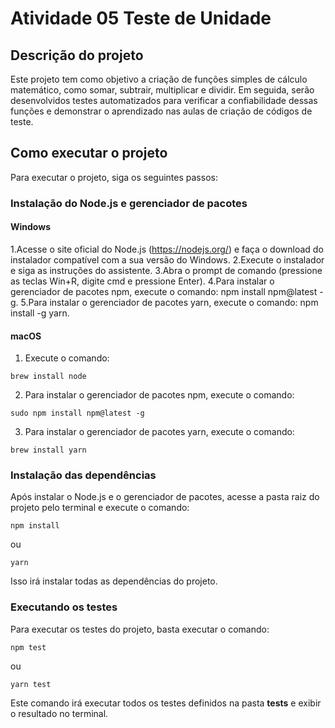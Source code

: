 # Atividade 05 Teste de Unidade

## Descrição do projeto

Este projeto tem como objetivo a criação de funções simples de cálculo matemático, como somar, subtrair, multiplicar e dividir. Em seguida, serão desenvolvidos testes automatizados para verificar a confiabilidade dessas funções e demonstrar o aprendizado nas aulas de criação de códigos de teste.

## Como executar o projeto

Para executar o projeto, siga os seguintes passos:

### Instalação do Node.js e gerenciador de pacotes

#### Windows

1.Acesse o site oficial do Node.js (https://nodejs.org/) e faça o download do instalador compatível com a sua versão do Windows.
2.Execute o instalador e siga as instruções do assistente.
3.Abra o prompt de comando (pressione as teclas Win+R, digite cmd e pressione Enter).
4.Para instalar o gerenciador de pacotes npm, execute o comando: npm install npm@latest -g.
5.Para instalar o gerenciador de pacotes yarn, execute o comando: npm install -g yarn.

#### macOS

1. Execute o comando:

````
brew install node
````
2. Para instalar o gerenciador de pacotes npm, execute o comando:

````
sudo npm install npm@latest -g
````
3. Para instalar o gerenciador de pacotes yarn, execute o comando:

````
brew install yarn
````

### Instalação das dependências

Após instalar o Node.js e o gerenciador de pacotes, acesse a pasta raiz do projeto pelo terminal e execute o comando:

````
npm install
````

ou 

````
yarn 
````
Isso irá instalar todas as dependências do projeto.

### Executando os testes

Para executar os testes do projeto, basta executar o comando:

```
npm test 
```
ou 
````
yarn test
````

Este comando irá executar todos os testes definidos na pasta __tests__ e exibir o resultado no terminal.